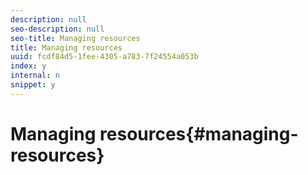 ```yaml
---
description: null
seo-description: null
seo-title: Managing resources
title: Managing resources
uuid: fcdf84d5-1fee-4305-a783-7f24554a053b
index: y
internal: n
snippet: y
---
```


# Managing resources{#managing-resources}

